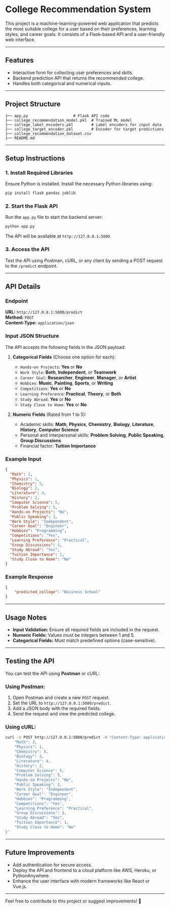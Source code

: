 
# College Recommendation System

This project is a machine-learning-powered web application that predicts the most suitable college for a user based on their preferences, learning styles, and career goals. It consists of a Flask-based API and a user-friendly web interface.

---

## Features
- Interactive form for collecting user preferences and skills.
- Backend prediction API that returns the recommended college.
- Handles both categorical and numerical inputs.

---

## Project Structure

```
├── app.py                    # Flask API code
├── college_recommendation_model.pkl  # Trained ML model
├── college_label_encoders.pkl        # Label encoders for input data
├── college_target_encoder.pkl        # Encoder for target predictions
├── college_recommendation_dataset.csv  
├── README.md                 
```

---

## Setup Instructions

### 1. Install Required Libraries
Ensure Python is installed. Install the necessary Python libraries using:
```bash
pip install flask pandas joblib
```

### 2. Start the Flask API
Run the `app.py` file to start the backend server:
```bash
python app.py
```
The API will be available at `http://127.0.0.1:5000`.

### 3. Access the API
Test the API using Postman, cURL, or any client by sending a POST request to the `/predict` endpoint.

---

## API Details

### Endpoint
**URL:** `http://127.0.0.1:5000/predict`  
**Method:** `POST`  
**Content-Type:** `application/json`

### Input JSON Structure

The API accepts the following fields in the JSON payload:

1. **Categorical Fields** (Choose one option for each):
   - `Hands-on Projects`: **Yes** or **No**
   - `Work Style`: **Both**, **Independent**, or **Teamwork**
   - `Career Goal`: **Researcher**, **Engineer**, **Manager**, or **Artist**
   - `Hobbies`: **Music**, **Painting**, **Sports**, or **Writing**
   - `Competitions`: **Yes** or **No**
   - `Learning Preference`: **Practical**, **Theory**, or **Both**
   - `Study Abroad`: **Yes** or **No**
   - `Study Close to Home`: **Yes** or **No**

2. **Numeric Fields** (Rated from 1 to 5):
   - Academic skills: **Math**, **Physics**, **Chemistry**, **Biology**, **Literature**, **History**, **Computer Science**
   - Personal and interpersonal skills: **Problem Solving**, **Public Speaking**, **Group Discussions**
   - Financial factor: **Tuition Importance**

### Example Input
```json
{
  "Math": 2,
  "Physics": 1,
  "Chemistry": 5,
  "Biology": 2,
  "Literature": 4,
  "History": 2,
  "Computer Science": 5,
  "Problem Solving": 5,
  "Hands-on Projects": "No",
  "Public Speaking": 3,
  "Work Style": "Independent",
  "Career Goal": "Engineer",
  "Hobbies": "Programming",
  "Competitions": "Yes",
  "Learning Preference": "Practical",
  "Group Discussions": 3,
  "Study Abroad": "Yes",
  "Tuition Importance": 1,
  "Study Close to Home": "No"
}
```

### Example Response
```json
{
    "predicted_college": "Business School"
}
```

---

## Usage Notes
- **Input Validation:** Ensure all required fields are included in the request.
- **Numeric Fields:** Values must be integers between 1 and 5.
- **Categorical Fields:** Must match predefined options (case-sensitive).

---

## Testing the API

You can test the API using **Postman** or cURL:

### Using Postman:
1. Open Postman and create a new `POST` request.
2. Set the URL to `http://127.0.0.1:5000/predict`.
3. Add a JSON body with the required fields.
4. Send the request and view the predicted college.

### Using cURL:
```bash
curl -X POST http://127.0.0.1:5000/predict -H "Content-Type: application/json" -d '{
    "Math": 2,
    "Physics": 1,
    "Chemistry": 5,
    "Biology": 2,
    "Literature": 4,
    "History": 2,
    "Computer Science": 5,
    "Problem Solving": 5,
    "Hands-on Projects": "No",
    "Public Speaking": 3,
    "Work Style": "Independent",
    "Career Goal": "Engineer",
    "Hobbies": "Programming",
    "Competitions": "Yes",
    "Learning Preference": "Practical",
    "Group Discussions": 3,
    "Study Abroad": "Yes",
    "Tuition Importance": 1,
    "Study Close to Home": "No"
}'
```

---

## Future Improvements
- Add authentication for secure access.
- Deploy the API and frontend to a cloud platform like AWS, Heroku, or PythonAnywhere.
- Enhance the user interface with modern frameworks like React or Vue.js.

---

Feel free to contribute to this project or suggest improvements! 🚀

